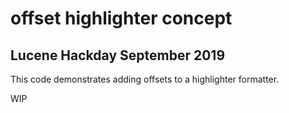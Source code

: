 # offset highlighter concept
## Lucene Hackday September 2019

This code demonstrates adding offsets to a highlighter formatter.

WIP
